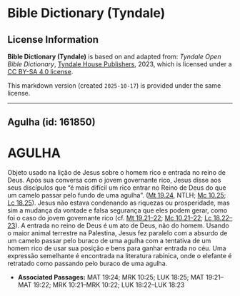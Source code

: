 # Bible Dictionary (Tyndale)

## License Information

**Bible Dictionary (Tyndale)** is based on and adapted from: _Tyndale Open Bible Dictionary_, [Tyndale House Publishers](https://tyndaleopenresources.com/), 2023, which is licensed under a [CC BY-SA 4.0 license](https://creativecommons.org/licenses/by-sa/4.0/legalcode.en).

This markdown version (created `2025-10-17`) is provided under the same license.



--------------------------------

## Agulha (id: 161850)

AGULHA
======

Objeto usado na lição de Jesus sobre o homem rico e entrada no reino de Deus. Após sua conversa com o jovem governante rico, Jesus disse aos seus discípulos que “é mais difícil um rico entrar no Reino de Deus do que um camelo passar pelo fundo de uma agulha”. ([Mt 19\.24](https://ref.ly/Matt19:24), NTLH; [Mc 10\.25](https://ref.ly/Mark10:25); [Lc 18\.25](https://ref.ly/Luke18:25)). Jesus não estava condenando as riquezas ou prosperidade, mas sim a mudança da vontade e falsa segurança que eles podem gerar, como foi o caso do jovem governante rico (cf. [Mt 19\.21–22](https://ref.ly/Matt19:21-Matt19:22); [Mc 10\.21–22](https://ref.ly/Mark10:21-Mark10:22); [Lc 18\.22–23](https://ref.ly/Luke18:22-Luke18:23)). A entrada no reino de Deus é um ato de Deus, não do homem. Usando o maior animal terrestre na Palestina, Jesus fez paralelo com a absurdo de um camelo passar pelo buraco de uma agulha com a tentativa de um homem rico de usar sua posição e bens para ganhar entrada no céu. Uma expressão semelhante é encontrada na literatura rabínica, onde o elefante é retratado como passando pelo buraco de uma agulha.

* **Associated Passages:** MAT 19:24; MRK 10:25; LUK 18:25; MAT 19:21–MAT 19:22; MRK 10:21–MRK 10:22; LUK 18:22–LUK 18:23

